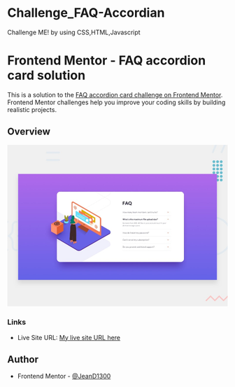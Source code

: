 # Challenge_FAQ-Accordian
Challenge ME! by using CSS,HTML,Javascript

# Frontend Mentor - FAQ accordion card solution

This is a solution to the [FAQ accordion card challenge on Frontend Mentor](https://www.frontendmentor.io/challenges/faq-accordion-card-XlyjD0Oam). Frontend Mentor challenges help you improve your coding skills by building realistic projects. 

## Overview

![](/images/desktop-preview.jpg)
### Links


- Live Site URL: [My live site URL here](https://frabjous-dragon-1e5142.netlify.app/)

## Author

- Frontend Mentor - [@JeanD1300](https://www.frontendmentor.io/profile/jeanD1300)
